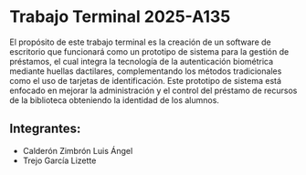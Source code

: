 # Trabajo Terminal 2025-A135
El propósito de este trabajo terminal es la creación de un software de escritorio que funcionará como un prototipo de sistema para la gestión de préstamos, el cual integra la tecnología de la autenticación biométrica mediante huellas dactilares, complementando los métodos tradicionales como el uso de tarjetas de identificación. Este prototipo de sistema está enfocado en mejorar la administración y el control del préstamo de recursos de la biblioteca obteniendo la identidad de los alumnos. 
## Integrantes:
- Calderón Zimbrón Luis Ángel
- Trejo García Lizette
